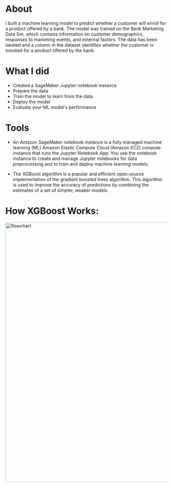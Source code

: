 # About 
I built a machine learning model to predict whether a customer will enroll for a product offered by a bank. The model was trained on the Bank Marketing Data Set, which contains information on customer demographics, responses to marketing events, and external factors. The data has been labeled and a column in the dataset identifies whether the customer is enrolled for a product offered by the bank.

# What I did 
- Created a SageMaker Jupyter notebook instance
- Prepare the data
- Train the model to learn from the data
- Deploy the model
- Evaluate your ML model's performance


# Tools

- An Amazon SageMaker notebook instance is a fully managed machine learning (ML) Amazon Elastic Compute Cloud (Amazon EC2) compute instance that runs the Jupyter Notebook App. You use the notebook instance to create and manage Jupyter notebooks for data preprocessing and to train and deploy machine learning models.

- The XGBoost algorithm is a popular and efficient open-source implementation of the gradient boosted trees algorithm. This algorithm is used to improve the accuracy of predictions by combining the estimates of a set of simpler, weaker models.

# How XGBoost Works:
<img width="809" alt="flowchart" src="https://docs.aws.amazon.com/images/sagemaker/latest/dg/images/xgboost_illustration.png">
